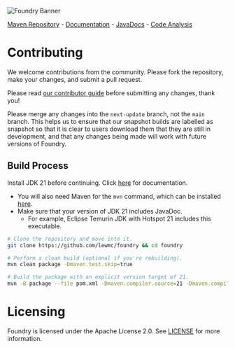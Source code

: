 ![Foundry Banner](https://cdn.modrinth.com/data/cached_images/53f7d3d07af13bc8b841f1c7c6c5530fa4b5088b_0.webp)

[Maven Repository](https://repo.lewmc.net) - [Documentation](https://wiki.lewmc.net/foundry.html) - [JavaDocs](https://lewmc.github.io/foundry) - [Code Analysis](https://sonarcloud.io/project/overview?id=LewMC_Foundry)

# Contributing
We welcome contributions from the community. Please fork the repository, make your changes, and submit a pull request.

Please read [our contributor guide](CONTRIBUTING.md) before submitting any changes, thank you!

Please merge any changes into the `next-update` branch, not the `main` branch.
This helps us to ensure that our snapshot builds are labelled as snapshot so that it is clear to users download them that they are still in development, and that any changes being made will work with future versions of Foundry.

## Build Process

Install JDK 21 before continuing. Click [here](https://docs.oracle.com/en/java/javase/21/install/index.html) for documentation.

- You will also need Maven for the `mvn` command, which can be installed [here](https://maven.apache.org/download.cgi).
- Make sure that your version of JDK 21 includes JavaDoc.
    - For example, Eclipse Temurin JDK with Hotspot 21 includes this executable.

```sh
# Clone the repository and move into it.
git clone https://github.com/lewmc/foundry && cd foundry

# Perform a clean build (optional if you're rebuilding).
mvn clean package -Dmaven.test.skip=true

# Build the package with an explicit version target of 21.
mvn -B package --file pom.xml -Dmaven.compiler.source=21 -Dmaven.compiler.target=21
```

# Licensing

Foundry is licensed under the Apache License 2.0. See [LICENSE](LICENSE) for more information.

